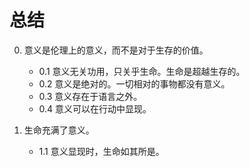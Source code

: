 # 总结

0. 意义是伦理上的意义，而不是对于生存的价值。
	- 0.1 意义无关功用，只关乎生命。生命是超越生存的。
	- 0.2 意义是绝对的。一切相对的事物都没有意义。
	- 0.3 意义存在于语言之外。
	- 0.4 意义可以在行动中显现。

1. 生命充满了意义。
	- 1.1 意义显现时，生命如其所是。
<!--stackedit_data:
eyJoaXN0b3J5IjpbMTQyNjE2MTIyMyw2NjU2MjA4OTAsMTQzND
k5MjEyOCwtMTgzMDE2NTcxOV19
-->